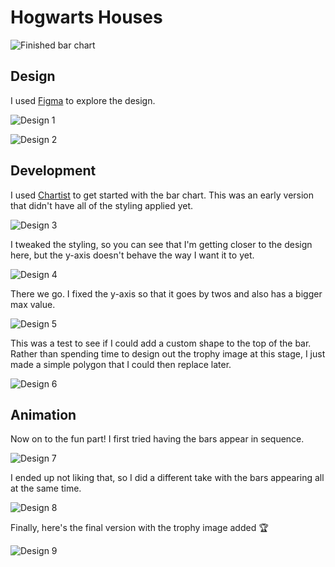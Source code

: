 # Hogwarts Houses
![Finished bar chart](/../process/images/design9.gif)


## Design
I used [Figma](https://www.figma.com) to explore the design.

![Design 1](/../process/images/design1.jpg)

![Design 2](/../process/images/design2.jpg)


## Development
I used [Chartist](https://gionkunz.github.io/chartist-js) to get started with the bar chart. This was an early version that didn't have all of the styling applied yet.

![Design 3](/../process/images/design3.jpg)


I tweaked the styling, so you can see that I'm getting closer to the design here, but the y-axis doesn't behave the way I want it to yet. 

![Design 4](/../process/images/design4.jpg)


There we go. I fixed the y-axis so that it goes by twos and also has a bigger max value.

![Design 5](/../process/images/design5.jpg)


This was a test to see if I could add a custom shape to the top of the bar. Rather than spending time to design out the trophy image at this stage, I just made a simple polygon that I could then replace later.

![Design 6](/../process/images/design6.jpg)


## Animation
Now on to the fun part!
I first tried having the bars appear in sequence.

![Design 7](/../process/images/design7.gif)


I ended up not liking that, so I did a different take with the bars appearing all at the same time.

![Design 8](/../process/images/design8.gif)


Finally, here's the final version with the trophy image added 🏆

![Design 9](/../process/images/design9.gif)
